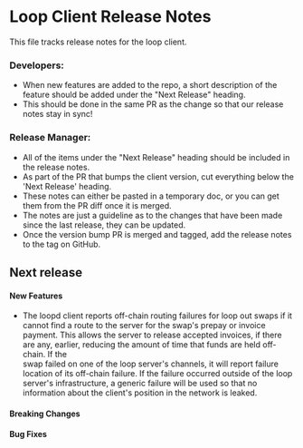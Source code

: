 # Loop Client Release Notes
This file tracks release notes for the loop client. 

### Developers: 
* When new features are added to the repo, a short description of the feature should be added under the "Next Release" heading.
* This should be done in the same PR as the change so that our release notes stay in sync!

### Release Manager: 
* All of the items under the "Next Release" heading should be included in the release notes.
* As part of the PR that bumps the client version, cut everything below the 'Next Release' heading. 
* These notes can either be pasted in a temporary doc, or you can get them from the PR diff once it is merged. 
* The notes are just a guideline as to the changes that have been made since the last release, they can be updated.
* Once the version bump PR is merged and tagged, add the release notes to the tag on GitHub.

## Next release

#### New Features
- The loopd client reports off-chain routing failures for loop out swaps if 
  it cannot find a route to the server for the swap's prepay or invoice payment.
  This allows the server to release accepted invoices, if there are any, 
  earlier, reducing the amount of time that funds are held off-chain. If the  
  swap failed on one of the loop server's channels, it will report failure 
  location of its off-chain failure. If the failure occurred outside of the 
  loop server's infrastructure, a generic failure will be used so that no 
  information about the client's position in the network is leaked.

#### Breaking Changes

#### Bug Fixes
